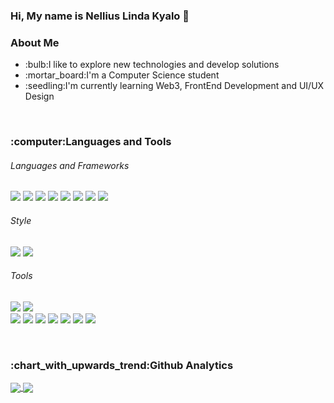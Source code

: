 ### Hi, My name is Nellius Linda Kyalo 👋

<!--
**Nelliuslinda/Nelliuslinda** is a ✨ _special_ ✨ repository because its `README.md` (this file) appears on your GitHub profile.

Here are some ideas to get you started:

- 🔭 I’m currently working on ...
- 🌱 I’m currently learning ...
- 👯 I’m looking to collaborate on ...
- 🤔 I’m looking for help with ...
- 💬 Ask me about ...
- 📫 How to reach me: ...
- 😄 Pronouns: ...
- ⚡ Fun fact: ...
-->

<h3>About Me</h3>
<ul>
 <li>:bulb:I like to explore new technologies and develop solutions</li>
 <li>:mortar_board:I'm a Computer Science student</li>
 <li>:seedling:I'm currently learning Web3, FrontEnd Development and UI/UX Design
</ul>

<br>

<h3>:computer:Languages and Tools</h3>
<h6>Languages and Frameworks</h6>

![](https://img.shields.io/badge/PHP-informational?style=for-the-badge&logo=PHP&logoColor=white&color=8892be)
![](https://img.shields.io/badge/HTML5-informational?style=for-the-badge&logo=HTML5&logoColor=white&color=E34F26)
![](https://img.shields.io/badge/JavaScript-informational?style=for-the-badge&logo=JavaScript&logoColor=white&color=f7df1e)
![](https://img.shields.io/badge/Java-informational?style=for-the-badge&logo=Java&logoColor=white&color=FFA518)
![](https://img.shields.io/badge/CSharp-informational?style=for-the-badge&logo=c-sharp&logoColor=white&color=239120)
![](https://img.shields.io/badge/.NET-informational?style=for-the-badge&logo=.net&logoColor=white&color=512BD4)
![](https://img.shields.io/badge/MySQL-informational?style=for-the-badge&logo=MySQL&logoColor=white&color=00758f)
![](https://img.shields.io/badge/Python-informational?style=for-the-badge&logo=Python&logoColor=white&color=306998)


 <h6>Style</h6>
  
![](https://img.shields.io/badge/CSS-informational?style=for-the-badge&logo=css3&logoColor=white&color=264de4)
![](https://img.shields.io/badge/Bootstrap-informational?style=for-the-badge&logo=Bootstrap&logoColor=white&color=563d7c)
    
 <h6>Tools</h6>
  
![](https://img.shields.io/badge/AdobeXD-informational?style=for-the-badge&logo=Adobe-XD&logoColor=white&color=FF61F6)
![](https://img.shields.io/badge/Figma-informational?style=for-the-badge&logo=Figma&logoColor=white&color=e04a34)  
![](https://img.shields.io/badge/GitHub-informational?style=for-the-badge&logo=GitHub&logoColor=white&color=181717)
![](https://img.shields.io/badge/Git-informational?style=for-the-badge&logo=Git&logoColor=white&color=#F05032) 
![](https://img.shields.io/badge/VisualStudio-informational?style=for-the-badge&logo=Visual-Studio&logoColor=white&color=5C2D91)
![](https://img.shields.io/badge/VisualStudioCode-informational?style=for-the-badge&logo=Visual-Studio-Code&logoColor=white&color=007ACC)
![](https://img.shields.io/badge/IntellijIdea-informational?style=for-the-badge&logo=Intellij-IDEA&logoColor=white&color=000000) 
![](https://img.shields.io/badge/MicosoftSQLServer-informational?style=for-the-badge&logo=Microsoft-SQL-Server&logoColor=white&color=CC2927)
![](https://img.shields.io/badge/XAMPP-informational?style=for-the-badge&logo=XAMPP&logoColor=white&color=FB7A24)

<br>

<h3>:chart_with_upwards_trend:Github Analytics</h3>
<a href="https://github.com/Nelliuslinda/github-readme-stats">
  <img align="center" src="https://github-readme-stats.vercel.app/api?username=Nelliuslinda&count_private=true&show_icons=true&border_color=FFFFFF&title_color=171A21&text_color=617073&icon_color=AFB3F7" />
</a>
<a href="https://github.com/Nelliuslinda/github-readme-stats">
  <img align="center" src="https://github-readme-stats.vercel.app/api/top-langs/?username=Nelliuslinda&layout=compact&langs_count=6&border_color=FFFFFF&title_color=171A21" />
</a>

<!--
![](https://komarev.com/ghpvc/?username=Nelliuslinda&color=green&style=for-the-badge)
-->


